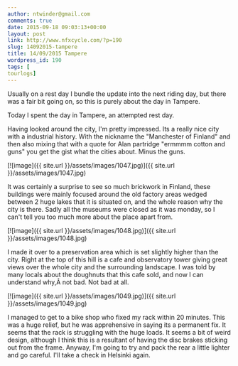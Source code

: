 ```yaml
---
author: ntwinder@gmail.com
comments: true
date: 2015-09-18 09:03:13+00:00
layout: post
link: http://www.nfxcycle.com/?p=190
slug: 14092015-tampere
title: 14/09/2015 Tampere
wordpress_id: 190
tags: [
tourlogs]
---
```


Usually on a rest day I bundle the update into the next riding day, but there was a fair bit going on, so this is purely about the day in Tampere.

Today I spent the day in Tampere, an attempted rest day.

Having looked around the city, I'm pretty impressed. Its a really nice city with a industrial history. With the nickname the "Manchester of Finland" and then also mixing that with a quote for Alan partridge "ermmmm cotton and guns" you get the gist what the cities about. Minus the guns.

[![image]({{ site.url }}/assets/images/1047.jpg)]({{ site.url }}/assets/images/1047.jpg)



It was certainly a surprise to see so much brickwork in Finland, these buildings were mainly focused around the old factory areas wedged between 2 huge lakes that it is situated on, and the whole reason why the city is there. Sadly all the museums were closed as it was monday, so I can't tell you too much more about the place apart from.

[![image]({{ site.url }}/assets/images/1048.jpg)]({{ site.url }}/assets/images/1048.jpg)



I made it over to a preservation area which is set slightly higher than the city. Right at the top of this hill is a cafe and observatory tower giving great views over the whole city and the surrounding landscape. I was told by many locals about the doughnuts that this cafe sold, and now I can understand why,Â  not bad. Not bad at all.

[![image]({{ site.url }}/assets/images/1049.jpg)]({{ site.url }}/assets/images/1049.jpg)



I managed to get to a bike shop who fixed my rack within 20 minutes. This was a huge relief, but he was apprehensive in saying its a permanent fix. It seems that the rack is struggling with the huge loads. It seems a bit of weird design, although I think this is a resultant of having the disc brakes sticking out from the frame. Anyway, I'm going to try and pack the rear a little lighter and go careful. I'll take a check in Helsinki again.
